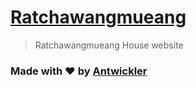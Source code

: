 
# [Ratchawangmueang](https://www.ratchawangmueang.com/)

  

> Ratchawangmueang House website

  
### Made with ❤️ by [Antwickler](https://weerasak.ratchawangmueang.com/)

  

